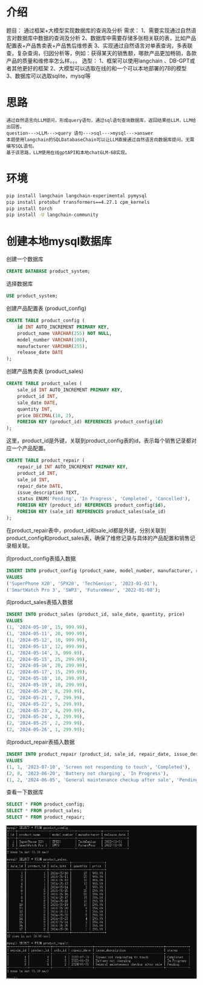 # 介绍
题目：
    通过框架+大模型实现数据库的查询及分析
需求：
    1、需要实现通过自然语言对数据库中数据的查询及分析
    2、数据库中需要存储多张相关联的表，比如产品配置表+产品售卖表+产品售后维修表
    3、实现通过自然语言对单表查询，多表联查，复杂查询，归因分析等，例如：获得某天的销售额，哪款产品更加畅销，各款产品的质量和维修率怎么样。。。
选型：
    1、框架可以使用langchain 、DB-GPT或者其他更好的框架
    2、大模型可以选取在线的和一个可以本地部署的7B的模型
    3、数据库可以选取sqlite，mysql等
# 思路
    通过自然语言向LLM提问，形成query语句，通过sql语句查询数据库，返回结果给LLM，LLM给出回答。
    question--->LLM--->query 语句--->sql--->mysql--->answer
    本题使用langchain的SQLDatabaseChain可以让LLM直接通过自然语言向数据库提问，无需编写SQL语句。
    基于该思路，LLM使用在线gptAPI和本地chatGLM-6B实现。

# 环境
```bash
pip install langchain langchain-experimental pymysql
pip install protobuf transformers==4.27.1 cpm_kernels
pip install torch
pip install -U langchain-community
```


# 创建本地mysql数据库
创建一个数据库
```sql
CREATE DATABASE product_system;
```

选择数据库
```sql
USE product_system;
```

创建产品配置表 (product_config)
```sql
CREATE TABLE product_config (
    id INT AUTO_INCREMENT PRIMARY KEY,
    product_name VARCHAR(255) NOT NULL,
    model_number VARCHAR(100),
    manufacturer VARCHAR(255),
    release_date DATE
);
```

创建产品售卖表 (product_sales)
```sql
CREATE TABLE product_sales (
    sale_id INT AUTO_INCREMENT PRIMARY KEY,
    product_id INT,
    sale_date DATE,
    quantity INT,
    price DECIMAL(10, 2),
    FOREIGN KEY (product_id) REFERENCES product_config(id)
);
```
这里，product_id是外键，关联到product_config表的id，表示每个销售记录都对应一个产品配置。

```sql
CREATE TABLE product_repair (
    repair_id INT AUTO_INCREMENT PRIMARY KEY,
    product_id INT,
    sale_id INT,
    repair_date DATE,
    issue_description TEXT,
    status ENUM('Pending', 'In Progress', 'Completed', 'Cancelled'),
    FOREIGN KEY (product_id) REFERENCES product_config(id),
    FOREIGN KEY (sale_id) REFERENCES product_sales(sale_id)
);
```
在product_repair表中，product_id和sale_id都是外键，分别关联到product_config和product_sales表，确保了维修记录与具体的产品配置和销售记录相关联。

向product_config表插入数据
```sql
INSERT INTO product_config (product_name, model_number, manufacturer, release_date)
VALUES 
('SuperPhone X20', 'SPX20', 'TechGenius', '2023-01-01'),
('SmartWatch Pro 3', 'SWP3', 'FutureWear', '2022-01-08');
```

向product_sales表插入数据
```sql
INSERT INTO product_sales (product_id, sale_date, quantity, price)
VALUES
(1, '2024-05-10', 15, 999.99),
(1, '2024-05-11', 20, 999.99),
(1, '2024-05-12', 10, 999.99),
(1, '2024-05-13', 12, 999.99),
(1, '2024-05-14', 3, 999.99),
(2, '2024-05-15', 25, 299.99),
(2, '2024-05-16', 20, 299.99),
(2, '2024-05-17', 15, 299.99),
(2, '2024-05-18', 10, 299.99),
(2, '2024-05-19', 10, 299.99),
(2, '2024-05-20', 8, 299.99),
(2, '2024-05-21', 7, 299.99),
(2, '2024-05-22', 5, 299.99),
(2, '2024-05-23', 4, 299.99),
(2, '2024-05-24', 3, 299.99),
(2, '2024-05-25', 2, 299.99),
(2, '2024-05-26', 1, 299.99);
```

向product_repair表插入数据
```sql
INSERT INTO product_repair (product_id, sale_id, repair_date, issue_description, status)
VALUES 
(1, 1, '2023-07-10', 'Screen not responding to touch', 'Completed'),
(2, 8, '2023-06-20', 'Battery not charging', 'In Progress'),
(1, 2, '2024-06-05', 'General maintenance checkup after sale', 'Pending');
```

查看一下数据库
```sql
SELECT * FROM product_config;
SELECT * FROM product_sales;
SELECT * FROM product_repair;
```
![img.png](image/img.png)

